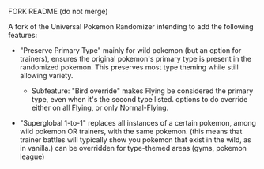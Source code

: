 FORK README (do not merge)

A fork of the Universal Pokemon Randomizer intending to add the following features:

 * "Preserve Primary Type"
     mainly for wild pokemon (but an option for trainers), ensures the original pokemon's primary type is present in the randomized pokemon. This preserves most type theming while still allowing variety.
    * Subfeature: "Bird override"
         makes Flying be considered the primary type, even when it's the second type listed.
         options to do override either on all Flying, or only Normal-Flying.

 * "Superglobal 1-to-1"
     replaces all instances of a certain pokemon, among wild pokemon OR trainers, with the same pokemon.
     (this means that trainer battles will typically show you pokemon that exist in the wild, as in vanilla.)
     can be overridden for type-themed areas (gyms, pokemon league)
